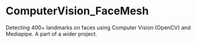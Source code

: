 # ComputerVision_FaceMesh
Detecting 400+ landmarks on faces using Computer Vision (OpenCV) and Mediapipe. A part of a wider project. 

